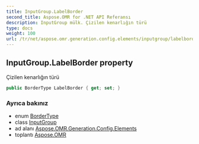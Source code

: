 ```yaml
---
title: InputGroup.LabelBorder
second_title: Aspose.OMR for .NET API Referansı
description: InputGroup mülk. Çizilen kenarlığın türü
type: docs
weight: 100
url: /tr/net/aspose.omr.generation.config.elements/inputgroup/labelborder/
---
```

## InputGroup.LabelBorder property

Çizilen kenarlığın türü

```csharp
public BorderType LabelBorder { get; set; }
```

### Ayrıca bakınız

* enum [BorderType](../../../aspose.omr.generation.config.enums/bordertype/)
* class [InputGroup](../)
* ad alanı [Aspose.OMR.Generation.Config.Elements](../../inputgroup/)
* toplantı [Aspose.OMR](../../../)


